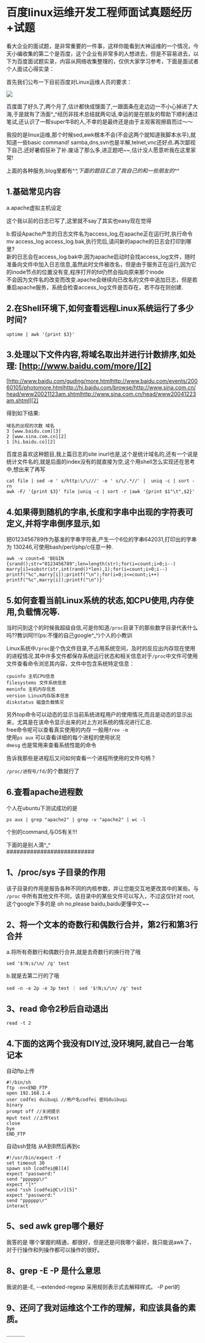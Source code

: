 # 百度linux运维开发工程师面试真题经历+试题



看大企业的面试题，是非常重要的一件事，这样你能看到大神运维的一个情况，今天小编收集的第二个是百度，这个企业有非常多的人想进去，但是不容易进去，以下为百度面试题实录，内容从网络收集整理的，仅供大家学习参考，下面是面试者个人面试心得实录：

首先我们公布一下目前百度对Linux运维人员的要求：

![][1]

百度面了好久了,两个月了,估计都快成馊面了,一跟面条在走边边一不小心掉进了大海,于是就有了汤面^_^经历非技术总结就两句话,幸运的是在朋友的帮助下顺利通过笔试,还认识了一帮super牛B的人,不幸的是最终还是由于主观客观擦肩而过～～

我投的是linux运维,那个时候sed,awk根本不会(不会这两个就知道我脚本水平),就知道一些basic command! samba,dns,svn也是半解,telnet,vnc还好点.再次鄙视下自己.还好暑假狂补了补.废话了那么多,进正题吧~~,估计没人愿意听我在这里家常!

上面的各种服务,blog里都有^_^,下面的题目汇总了我自己的和一些朋友的^_^

## 1.基础常见内容

a.apache虚拟主机设定

这个我以前的日志已写了,这里就不say了其实也easy现在觉得

b.假设Apache产生的日志文件名为access_log,在apache正在运行时,执行命令mv access_log access_log.bak,执行完后,请问新的apache的日志会打印到哪里?   
新的日志会在access_log.bak中,因为apache启动时会找access_log文件，随时准备向文件中加入日志信息,虽然此时文件被改名，但是由于服务正在运行,因为它的inode节点的位置没有变,程序打开的fd仍然会指向原来那个inode  
不会因为文件名的改变而改变.apache会继续向已改名的文件中追加日志，但是若重启apache服务，系统会检查access_log文件是否存在，若不存在则创建.

## 2.在Shell环境下,如何查看远程Linux系统运行了多少时间? 

    uptime | awk '{print $3}'
    

##   3.处理以下文件内容,将域名取出并进行计数排序,如处理: [http://www.baidu.com/more/][2]

[http://www.baidu.com/guding/more.htmlhttp://www.baidu.com/events/20060105/photomore.htmlhttp://hi.baidu.com/browse/http://www.sina.com.cn/head/www20021123am.shtmlhttp://www.sina.com.cn/head/www20041223am.shtml][2]  

得到如下结果:   

    域名的出现的次数 域名   
    3 [www.baidu.com][3]  
    2 [www.sina.com.cn][2]  
    1 [hi.baidu.co][2] 

百度总喜欢这种题目,我上篇日志的site inurl也是,这个是统计域名的,还有一个说是统计文件名的,就是后面的index没有的就直接为空,这个用shell怎么实现还在思考中,想出来了再写

    cat file | sed -e ' s/http:\/\///' -e ' s/\/.*//' |  uniq -c | sort -rn
    awk -F/ '{print $3}' file |uniq -c | sort -r |awk '{print $1"\t",$2}'
    

## 4.如果得到随机的字串,长度和字串中出现的字符表可定义,并将字串倒序显示,如   
把0123456789作为基准的字串字符表,产生一个6位的字串642031,打印出的字串为 130246,可使用bash/perl/php/c任意一种. 

  
    awk -v count=6 'BEGIN {srand();str="0123456789";len=length(str);for(i=count;i>0;i--) marry[i]=substr(str,int(rand()*len),1);for(i=count;i>0;i--) printf("%c",marry[i]);printf("\n");for(i=0;i<=count;i++) printf("%c",marry[i]);printf("\n")}'

## 5.如何查看当前Linux系统的状态,如CPU使用,内存使用,负载情况等. 

当时问到这个的时候我超级自信,可是你知道`/proc`目录下的那些数字目录代表什么吗??教训阿!!!(ps:不懂的自己google^_^)个人的小教训

Linux系统中`/proc`是个伪文件目录,不占用系统空间，及时的反应出内存现在使用的进程情况.其中许多文件都保存系统运行状态和相关信息对于`/proc`中文件可使用文件查看命令浏览其内容，文件中包含系统特定信息：  

    cpuinfo 主机CPU信息  
    filesystems 文件系统信息  
    meninfo 主机内存信息  
    version Linux内存版本信息  
    diskstatus 磁盘负载情况  

另外top命令可以动态的显示当前系统进程用户的使用情况,而且是动态的显示出来，尤其是在该命令显示出来的对上方对系统的情况进行汇总.  
free命令呢可以查看真实使用的内存 一般用`free -m`  
使用`ps aux` 可以查看详细的每个进程的使用状况  
`dmesg` 也是常用来查看系统性能的命令

告诉我那些是进程后又问如何查看一个进程所使用的文件句柄？ 

`/proc/进程号/fd/`的个数就行了

##  6.查看apache进程数

  
个人在ubuntu下测试成功的是

    ps aux | grep "apache2" | grep -v "apache2" | wc -l

个别的command,与OS有关!!!

下面的是别人滴^_^  
##########################

##  1、/proc/sys 子目录的作用

  
该子目录的作用是报告各种不同的内核参数，并让您能交互地更改其中的某些。与 `/proc` 中所有其他文件不同，该目录中的某些文件可以写入，不过这仅针对 root,这个google下多的是 oh no,please baidu,baidu更懂中文~~

## 2、将一个文本的奇数行和偶数行合并，第2行和第3行合并

  
a.将所有奇数行和偶数行合并,就是去奇数行的换行符了哦

    sed '$!N;s/\n/ /g' test  
b.就是去第二行的了哦

    sed -n -e 2p -e 3p test ｜ sed '$!N;s/\n/ /g' test 

## 3、read 命令2秒后自动退出

  
    read -t 2

## 4.下面的这两个我没有DIY过,没环境阿,就自己一台笔记本

自动ftp上传  

    #!/bin/sh  
    ftp -n<<END_FTP  
    open 192.168.1.4  
    user codfei duibuqi //用户名codfei 密码duibuqi  
    binary  
    prompt off //关闭提示  
    mput test //上传test  
    close  
    bye  
    END_FTP  
自动ssh登陆 从A到B然后再到c  

    #!/usr/bin/expect -f  
    set timeout 30  
    spawn ssh [codfei@B][4]  
    expect "password:"  
    send "pppppp\r"  
    expect "]*"  
    send "ssh [codfei@C\r][5]"  
    expect "password:"  
    send "pppppp\r"  
    interact

## 5、sed awk grep哪个最好

  
我答的是 哪个掌握的精通，都很好，但是还是问我哪个最好，我只能说awk了，对于行操作和列操作都可以操作的很好。

##  8、grep -E -P 是什么意思

  
我说的是-E, --extended-regexp 采用规则表示式去解释样式。 -P perl的

## 9、还问了我对运维这个工作的理解，和应该具备的素质。  
…………

[0]: https://www.zhihu.com/people/tang-ge-71-52
[1]: https://pic4.zhimg.com/v2-3fd3306dafb4a39f25e1439fdf300323_b.jpg
[2]: http://link.zhihu.com/?target=http%3A//www.baidu.com/index.html
[3]: http://link.zhihu.com/?target=http%3A//www.baidu.com/
[4]: mailto:codfei@B
[5]: mailto:codfei@C%5Cr